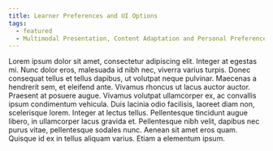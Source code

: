 ```yaml
---
title: Learner Preferences and UI Options
tags:
  - featured
  - Multimodal Presentation, Content Adaptation and Personal Preferences
---
```


Lorem ipsum dolor sit amet, consectetur adipiscing elit. Integer at egestas mi. Nunc dolor eros, malesuada id nibh nec, viverra varius turpis. Donec consequat tellus et tellus dapibus, ut volutpat neque pulvinar. Maecenas a hendrerit sem, et eleifend ante. Vivamus rhoncus ut lacus auctor auctor. Praesent at posuere augue. Vivamus volutpat ullamcorper ex, ac convallis ipsum condimentum vehicula. Duis lacinia odio facilisis, laoreet diam non, scelerisque lorem. Integer at lectus tellus. Pellentesque tincidunt augue libero, in ullamcorper lacus gravida et. Pellentesque nibh velit, dapibus nec purus vitae, pellentesque sodales nunc. Aenean sit amet eros quam. Quisque id ex in tellus aliquam varius. Etiam a elementum ipsum.

